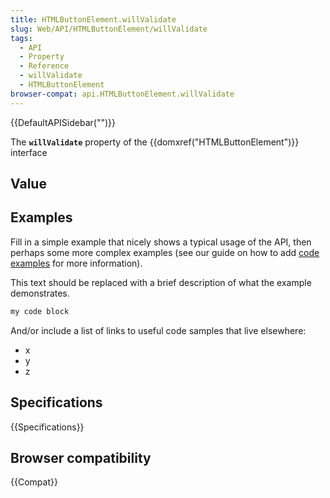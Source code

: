 ```yaml
---
title: HTMLButtonElement.willValidate
slug: Web/API/HTMLButtonElement/willValidate
tags:
  - API
  - Property
  - Reference
  - willValidate
  - HTMLButtonElement
browser-compat: api.HTMLButtonElement.willValidate
---
```

{{DefaultAPISidebar("")}}

The **`willValidate`** property of the {{domxref("HTMLButtonElement")}} interface 

## Value



## Examples

Fill in a simple example that nicely shows a typical usage of the API, then perhaps some more complex examples (see our guide on how to add [code examples](/en-US/docs/MDN/Contribute/Structures/Code_examples) for more information).

This text should be replaced with a brief description of what the example demonstrates.

```js
my code block
```

And/or include a list of links to useful code samples that live elsewhere:

*   x
*   y
*   z

## Specifications

{{Specifications}}

## Browser compatibility

{{Compat}}


